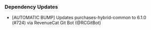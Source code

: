 ### Dependency Updates
* [AUTOMATIC BUMP] Updates purchases-hybrid-common to 6.1.0 (#724) via RevenueCat Git Bot (@RCGitBot)
